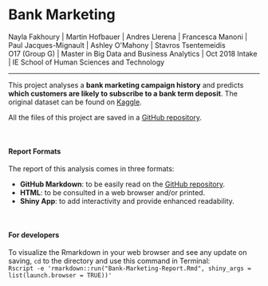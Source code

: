 
# Bank Marketing

Nayla Fakhoury | Martin Hofbauer | Andres Llerena | Francesca Manoni | Paul Jacques-Mignault | Ashley O'Mahony | Stavros Tsentemeidis  
O17 (Group G) | Master in Big Data and Business Analytics | Oct 2018 Intake | IE School of Human Sciences and Technology  

***

This project analyses a **bank marketing campaign history** and predicts **which customers are likely to subscribe to a bank term deposit**. The original dataset can be found on [Kaggle](https://www.kaggle.com/henriqueyamahata/bank-marketing).  

All the files of this project are saved in a [GitHub repository](https://github.com/ashomah/Bank-Marketing).  

</br>

#### Report Formats  

The report of this analysis comes in three formats:  

* **GitHub Markdown**: to be easily read on the [GitHub repository](https://github.com/ashomah/Bank-Marketing).  
* **HTML**: to be consulted in a web browser and/or printed.  
* **Shiny App**: to add interactivity and provide enhanced readability.  

</br>

#### For developers  

To visualize the Rmarkdown in your web browser and see any update on saving, `cd` to the directory and use this command in Terminal:  
`Rscript -e 'rmarkdown::run("Bank-Marketing-Report.Rmd", shiny_args = list(launch.browser = TRUE))'`
